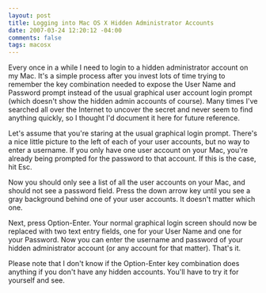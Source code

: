 ```yaml
---
layout: post
title: Logging into Mac OS X Hidden Administrator Accounts
date: 2007-03-24 12:20:12 -04:00
comments: false
tags: macosx
---
```

Every once in a while I need to login to a hidden administrator account on my Mac. It's a simple process after you invest lots of time trying to remember the key combination needed to expose the User Name and Password prompt instead of the usual graphical user account login prompt (which doesn't show the hidden admin accounts of course). Many times I've searched all over the Internet to uncover the secret and never seem to find anything quickly, so I thought I'd document it here for future reference.

Let's assume that you're staring at the usual graphical login prompt. There's a nice little picture to the left of each of your user accounts, but no way to enter a username. If you only have one user account on your Mac, you're already being prompted for the password to that account. If this is the case, hit Esc.

Now you should only see a list of all the user accounts on your Mac, and should not see a password field. Press the down arrow key until you see a gray background behind one of your user accounts. It doesn't matter which one.

Next, press Option-Enter. Your normal graphical login screen should now be replaced with two text entry fields, one for your User Name and one for your Password. Now you can enter the username and password of your hidden administrator account (or any account for that matter). That's it.

Please note that I don't know if the Option-Enter key combination does anything if you don't have any hidden accounts. You'll have to try it for yourself and see. 

